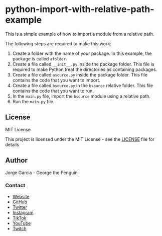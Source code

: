 # python-import-with-relative-path-example

This is a simple example of how to import a module from a relative path.

The following steps are required to make this work:

1. Create a folder with the name of your package. In this example, the package is called `afolder`.
2. Create a file called `__init__.py` inside the package folder. This file is required to make Python treat the directories as containing packages.
3. Create a file called `asource.py` inside the package folder. This file contains the code that you want to import.
4. Create a file called `bsource.py` in the `bsource` relative folder. This file contains the code that you want to run.
5. In the `main.py` file, import the `bsource` module using a relative path.
6. Run the `main.py` file.

## License

MIT License

This project is licensed under the MIT License - see the [LICENSE](LICENSE.md) file for details

## Author

Jorge Garcia - George the Penguin

### Contact

- [Website](https://georgethepenguin.dev/)
- [GitHub](https://github.com/george-the-penguin)
- [Twitter](https://twitter.com/mrgeorgepenguin)
- [Instagram](https://www.instagram.com/mrgeorgepenguin/)
- [TikTok](https://www.tiktok.com/@george_the_penguin)
- [YouTube](https://www.youtube.com/@GeorgeThePenguin)
- [Twitch](https://www.twitch.tv/george_the_penguin)
